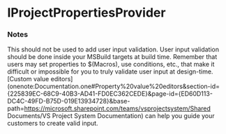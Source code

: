 IProjectPropertiesProvider
==========================


### Notes

This should not be used to add user input validation. User input validation
should be done inside your MSBuild targets at build time. Remember that users
may set properties to $(Macros), use conditions, etc., that make it difficult
or impossible for you to truly validate user input at design-time. [Custom value
editors](onenote:Documentation.one#Property%20value%20editors&section-id={225839EC-68C9-40B3-AD41-FD0EC362CEDE}&page-id={ED60D113-DC4C-49FD-B75D-019E13934728}&base-path=https://microsoft.sharepoint.com/teams/vsprojectsystem/Shared
Documents/VS Project System Documentation) can help you guide your customers
to create valid input. 

